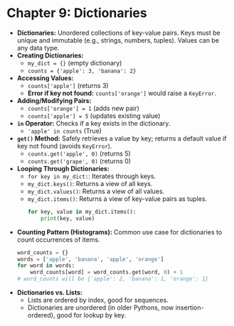 # Chapter 9: Dictionaries

* **Dictionaries:** Unordered collections of key-value pairs. Keys must be unique and immutable (e.g., strings, numbers, tuples). Values can be any data type.
* **Creating Dictionaries:**
    * `my_dict = {}` (empty dictionary)
    * `counts = {'apple': 3, 'banana': 2}`
* **Accessing Values:**
    * `counts['apple']` (returns 3)
    * **Error if key not found:** `counts['orange']` would raise a `KeyError`.
* **Adding/Modifying Pairs:**
    * `counts['orange'] = 1` (adds new pair)
    * `counts['apple'] = 5` (updates existing value)
* **`in` Operator:** Checks if a key exists in the dictionary.
    * `'apple' in counts` (True)
* **`get()` Method:** Safely retrieves a value by key; returns a default value if key not found (avoids `KeyError`).
    * `counts.get('apple', 0)` (returns 5)
    * `counts.get('grape', 0)` (returns 0)
* **Looping Through Dictionaries:**
    * `for key in my_dict:`: Iterates through keys.
    * `my_dict.keys()`: Returns a view of all keys.
    * `my_dict.values()`: Returns a view of all values.
    * `my_dict.items()`: Returns a view of key-value pairs as tuples.
        ```python
        for key, value in my_dict.items():
            print(key, value)
        ```
* **Counting Pattern (Histograms):** Common use case for dictionaries to count occurrences of items.
    ```python
    word_counts = {}
    words = ['apple', 'banana', 'apple', 'orange']
    for word in words:
        word_counts[word] = word_counts.get(word, 0) + 1
    # word_counts will be {'apple': 2, 'banana': 1, 'orange': 1}
    ```
* **Dictionaries vs. Lists:**
    * Lists are ordered by index, good for sequences.
    * Dictionaries are unordered (in older Pythons, now insertion-ordered), good for lookup by key.
